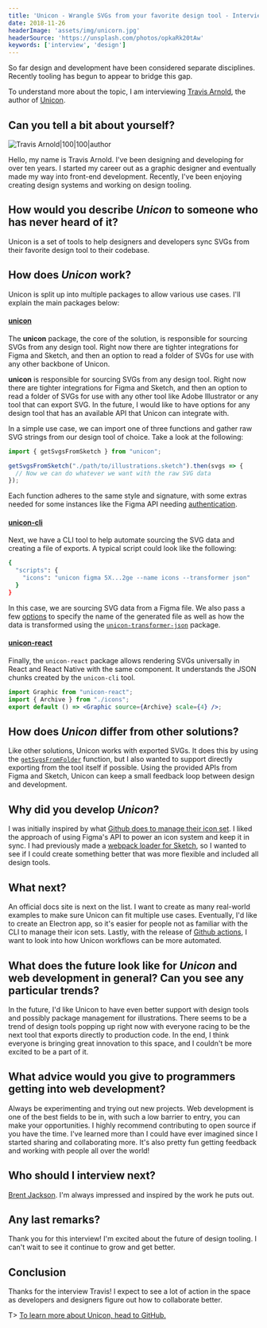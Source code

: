 ```yaml
---
title: 'Unicon - Wrangle SVGs from your favorite design tool - Interview with Travis Arnold'
date: 2018-11-26
headerImage: 'assets/img/unicorn.jpg'
headerSource: 'https://unsplash.com/photos/opkaRk20tAw'
keywords: ['interview', 'design']
---
```


So far design and development have been considered separate disciplines. Recently tooling has begun to appear to bridge this gap.

To understand more about the topic, I am interviewing [Travis Arnold](https://twitter.com/souporserious), the author of [Unicon]().

## Can you tell a bit about yourself?

![Travis Arnold|100|100|author](https://www.gravatar.com/avatar/4dd6d33b34ec56b2ba39c947dcaa07dc?s=200)

Hello, my name is Travis Arnold. I've been designing and developing for over ten years. I started my career out as a graphic designer and eventually made my way into front-end development. Recently, I've been enjoying creating design systems and working on design tooling.

## How would you describe _Unicon_ to someone who has never heard of it?

Unicon is a set of tools to help designers and developers sync SVGs from their favorite design tool to their codebase.

## How does _Unicon_ work?

Unicon is split up into multiple packages to allow various use cases. I'll explain the main packages below:

#### [unicon](https://github.com/souporserious/unicon/tree/master/packages/unicon)

The **unicon** package, the core of the solution, is responsible for sourcing SVGs from any design tool. Right now there are tighter integrations for Figma and Sketch, and then an option to read a folder of SVGs for use with any other backbone of Unicon.

**unicon** is responsible for sourcing SVGs from any design tool. Right now there are tighter integrations for Figma and Sketch, and then an option to read a folder of SVGs for use with any other tool like Adobe Illustrator or any tool that can export SVG. In the future, I would like to have options for any design tool that has an available API that Unicon can integrate with.

In a simple use case, we can import one of three functions and gather raw SVG strings from our design tool of choice. Take a look at the following:

```js
import { getSvgsFromSketch } from "unicon";

getSvgsFromSketch("./path/to/illustrations.sketch").then(svgs => {
  // Now we can do whatever we want with the raw SVG data
});
```

Each function adheres to the same style and signature, with some extras needed for some instances like the Figma API needing [authentication](https://github.com/souporserious/unicon/tree/master/packages/unicon#setfigmatokenauthtoken-string).

#### [unicon-cli](https://github.com/souporserious/unicon/tree/master/packages/unicon-cli)

Next, we have a CLI tool to help automate sourcing the SVG data and creating a file of exports. A typical script could look like the following:

```bash
{
  "scripts": {
    "icons": "unicon figma 5X...2ge --name icons --transformer json"
  }
}
```

In this case, we are sourcing SVG data from a Figma file. We also pass a few [options](https://github.com/souporserious/unicon/tree/master/packages/unicon-cli#options) to specify the name of the generated file as well as how the data is transformed using the [`unicon-transformer-json`](https://github.com/souporserious/unicon/tree/master/packages/unicon-transformer-json) package.

#### [unicon-react](https://github.com/souporserious/unicon/tree/master/packages/unicon-react)

Finally, the `unicon-react` package allows rendering SVGs universally in React and React Native with the same component. It understands the JSON chunks created by the `unicon-cli` tool.

```jsx
import Graphic from "unicon-react";
import { Archive } from "./icons";
export default () => <Graphic source={Archive} scale={4} />;
```

## How does _Unicon_ differ from other solutions?

Like other solutions, Unicon works with exported SVGs. It does this by using the [`getSvgsFromFolder`](https://github.com/souporserious/unicon/tree/master/packages/unicon#folder) function, but I also wanted to support directly exporting from the tool itself if possible. Using the provided APIs from Figma and Sketch, Unicon can keep a small feedback loop between design and development.

## Why did you develop _Unicon_?

I was initially inspired by what [Github does to manage their icon set](https://blog.github.com/2018-04-12-driving-changes-from-designs/). I liked the approach of using Figma's API to power an icon system and keep it in sync. I had previously made a [webpack loader for Sketch](sketch-to-svg-json-loader), so I wanted to see if I could create something better that was more flexible and included all design tools.

## What next?

An official docs site is next on the list. I want to create as many real-world examples to make sure Unicon can fit multiple use cases. Eventually, I'd like to create an Electron app, so it's easier for people not as familiar with the CLI to manage their icon sets. Lastly, with the release of [Github actions](https://github.com/features/actions), I want to look into how Unicon workflows can be more automated.

## What does the future look like for _Unicon_ and web development in general? Can you see any particular trends?

In the future, I'd like Unicon to have even better support with design tools and possibly package management for illustrations. There seems to be a trend of design tools popping up right now with everyone racing to be the next tool that exports directly to production code. In the end, I think everyone is bringing great innovation to this space, and I couldn't be more excited to be a part of it.

## What advice would you give to programmers getting into web development?

Always be experimenting and trying out new projects. Web development is one of the best fields to be in, with such a low barrier to entry, you can make your opportunities. I highly recommend contributing to open source if you have the time. I've learned more than I could have ever imagined since I started sharing and collaborating more. It's also pretty fun getting feedback and working with people all over the world!

## Who should I interview next?

[Brent Jackson](http://jxnblk.com). I'm always impressed and inspired by the work he puts out.

## Any last remarks?

Thank you for this interview! I'm excited about the future of design tooling. I can't wait to see it continue to grow and get better.

## Conclusion

Thanks for the interview Travis! I expect to see a lot of action in the space as developers and designers figure out how to collaborate better.

T> [To learn more about Unicon, head to GitHub.](https://github.com/souporserious/unicon)

